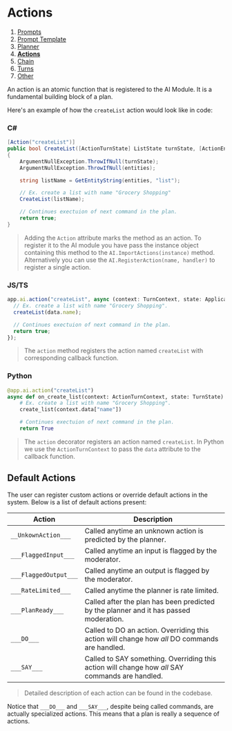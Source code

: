 # Actions

1. [Prompts](./00.PROMPTS.md)
2. [Prompt Template](./01.PROMPT-TEMPLATES.md)
3. [Planner](./02.PLANNER.md)
4. [**Actions**](./03.ACTIONS.md)
5. [Chain](./04.CHAIN.md)
6. [Turns](./05.TURNS.md)
7. [Other](./OTHER/README.md)

An action is an atomic function that is registered to the AI Module. It is a fundamental building block of a plan.

Here's an example of how the `createList` action would look like in code:

### C#

```C#
[Action("createList")]
public bool CreateList([ActionTurnState] ListState turnState, [ActionEntities] Dictionary<string, object> entities)
{
    ArgumentNullException.ThrowIfNull(turnState);
    ArgumentNullException.ThrowIfNull(entities);

    string listName = GetEntityString(entities, "list");

    // Ex. create a list with name "Grocery Shopping"
    CreateList(listName);

    // Continues exectuion of next command in the plan.
    return true;
}
```

> Adding the `Action` attribute marks the method as an action. To register it to the AI module you have pass the instance object containing this method to the `AI.ImportActions(instance)` method. Alternatively you can use the `AI.RegisterAction(name, handler)` to register a single action.

### JS/TS

```typescript
app.ai.action("createList", async (context: TurnContext, state: ApplicationTurnState, data: EntityData) => {
  // Ex. create a list with name "Grocery Shopping".
  createList(data.name);

  // Continues exectuion of next command in the plan.
  return true;
});
```

> The `action` method registers the action named `createList` with corresponding callback function.

### Python

```python
@app.ai.action("createList")
async def on_create_list(context: ActionTurnContext, state: TurnState):
    # Ex. create a list with name "Grocery Shopping".
    create_list(context.data["name"])

    # Continues exectuion of next command in the plan.
    return True
```

> The `action` decorator registers an action named `createList`. In Python we use the `ActionTurnContext`
> to pass the `data` attribute to the callback function.

## Default Actions

The user can register custom actions or override default actions in the system. Below is a list of default actions present:

| Action                | Description                                                                                     |
| --------------------- | ----------------------------------------------------------------------------------------------- |
| `__UnkownAction___`   | Called anytime an unknown action is predicted by the planner.                                   |
| `___FlaggedInput___`  | Called anytime an input is flagged by the moderator.                                            |
| `___FlaggedOutput___` | Called anytime an output is flagged by the moderator.                                           |
| `___RateLimited___`   | Called anytime the planner is rate limited.                                                     |
| `___PlanReady___`     | Called after the plan has been predicted by the planner and it has passed moderation.           |
| `___DO___`            | Called to DO an action. Overriding this action will change how _all_ DO commands are handled.   |
| `___SAY___`           | Called to SAY something. Overriding this action will change how _all_ SAY commands are handled. |

> Detailed description of each action can be found in the codebase.

Notice that `___DO___` and `___SAY___`, despite being called commands, are actually specialized actions. This means that a plan is really a sequence of actions.
